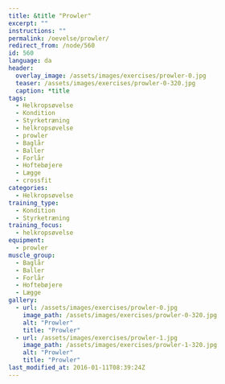 ```yaml
---
title: &title "Prowler"
excerpt: ""
instructions: ""
permalink: /oevelse/prowler/
redirect_from: /node/560
id: 560
language: da
header:
  overlay_image: /assets/images/exercises/prowler-0.jpg
  teaser: /assets/images/exercises/prowler-0-320.jpg
  caption: *title
tags:
  - Helkropsøvelse
  - Kondition
  - Styrketræning
  - helkropsøvelse
  - prowler
  - Baglår
  - Baller
  - Forlår
  - Hoftebøjere
  - Lægge
  - crossfit
categories:
  - Helkropsøvelse
training_type: 
  - Kondition
  - Styrketræning
training_focus: 
  - helkropsøvelse
equipment:
  - prowler
muscle_group:
  - Baglår
  - Baller
  - Forlår
  - Hoftebøjere
  - Lægge
gallery:
  - url: /assets/images/exercises/prowler-0.jpg
    image_path: /assets/images/exercises/prowler-0-320.jpg
    alt: "Prowler"
    title: "Prowler"
  - url: /assets/images/exercises/prowler-1.jpg
    image_path: /assets/images/exercises/prowler-1-320.jpg
    alt: "Prowler"
    title: "Prowler"
last_modified_at: 2016-01-11T08:39:24Z
---
```



